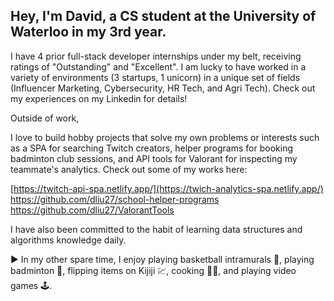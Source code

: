 ## Hey, I'm David, a CS student at the University of Waterloo in my 3rd year. 

I have 4 prior full-stack developer internships under my belt, receiving ratings of "Outstanding" and "Excellent". I am lucky to have worked in a variety of environments (3 startups, 1 unicorn) in a unique set of fields (Influencer Marketing, Cybersecurity, HR Tech, and Agri Tech). Check out my experiences on my Linkedin for details!

Outside of work, 

I love to build hobby projects that solve my own problems or interests such as a SPA for searching Twitch creators, helper programs for booking badminton club sessions, and API tools for Valorant for inspecting my teammate's analytics. Check out some of my works here:

[https://twitch-api-spa.netlify.app/](https://twich-analytics-spa.netlify.app/)
<br>
https://github.com/dliu27/school-helper-programs
<br>
https://github.com/dliu27/ValorantTools

I have also been committed to the habit of learning data structures and algorithms knowledge daily. 

▶ In my other spare time, I enjoy playing basketball intramurals 🏀, playing badminton 🏸, flipping items on Kijiji 💹, cooking 👨‍🍳, and playing video games 🕹.
